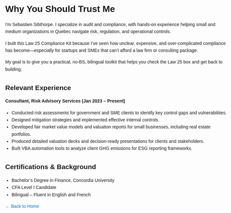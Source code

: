 <html lang="en">
<head>
  <meta charset="UTF-8" />
  <meta name="viewport" content="width=device-width, initial-scale=1.0"/>
  <title>Why You Should Trust Me</title>
  <style>
    body {
      font-family: sans-serif;
      line-height: 1.6;
      max-width: 700px;
      margin: 40px auto;
      padding: 0 20px;
    }
    h1, h2 {
      margin-bottom: 0.5em;
    }
    ul {
      padding-left: 20px;
    }
    a {
      color: #0077cc;
      text-decoration: none;
    }
    a:hover {
      text-decoration: underline;
    }
  </style>
</head>
<body>

  <h1>Why You Should Trust Me</h1>

  <p>
    I'm Sebastien Sibthorpe. I specialize in audit and compliance, with hands-on experience helping small and medium organizations in Quebec navigate risk, regulation, and operational controls.
  </p>

  <p>
    I built this Law 25 Compliance Kit because I’ve seen how unclear, expensive, and over-complicated compliance has become—especially for startups and SMEs that can’t afford a law firm or consulting package.
  </p>

  <p>
    My goal is to give you a practical, no-BS, bilingual toolkit that helps you check the Law 25 box and get back to building.
  </p>

  <h2>Relevant Experience</h2>

  <p><strong>Consultant, Risk Advisory Services (Jan 2023 – Present)</strong></p>
  <ul>
    <li>Conducted risk assessments for government and SME clients to identify key control gaps and vulnerabilities.</li>
    <li>Designed mitigation strategies and implemented effective internal controls.</li>
    <li>Developed fair market value models and valuation reports for small businesses, including real estate portfolios.</li>
    <li>Produced detailed valuation decks and decision-ready presentations for clients and stakeholders.</li>
    <li>Built VBA automation tools to analyze client GHG emissions for ESG reporting frameworks.</li>
  </ul>

  <h2>Certifications & Background</h2>
  <ul>
    <li>Bachelor’s Degree in Finance, Concordia University</li>
    <li>CFA Level I Candidate</li>
    <li>Bilingual – Fluent in English and French</li>
  </ul>

  <p>
    <a href="index.html">← Back to Home</a>
  </p>

</body>
</html>
